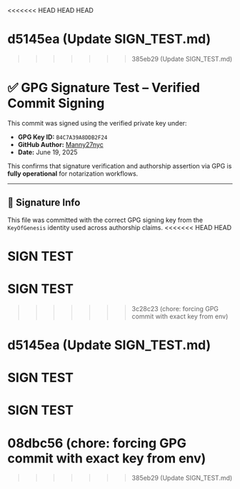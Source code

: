 <<<<<<< HEAD
HEAD
HEAD

d5145ea (Update SIGN_TEST.md)
=======
>>>>>>> 385eb29 (Update SIGN_TEST.md)
# ✅ GPG Signature Test – Verified Commit Signing

This commit was signed using the verified private key under:

- **GPG Key ID:** `B4C7A39A8DDB2F24`
- **GitHub Author:** [Manny27nyc](https://github.com/Manny27nyc)
- **Date:** June 19, 2025

This confirms that signature verification and authorship assertion via GPG is **fully operational** for notarization workflows.

---

## 🔏 Signature Info

This file was committed with the correct GPG signing key from the `KeyOfGenesis` identity used across authorship claims.
<<<<<<< HEAD
HEAD

# SIGN TEST
# SIGN TEST
>>>>>>> 3c28c23 (chore: forcing GPG commit with exact key from env)

d5145ea (Update SIGN_TEST.md)
=======
# SIGN TEST
# SIGN TEST
08dbc56 (chore: forcing GPG commit with exact key from env)
=======
>>>>>>> 385eb29 (Update SIGN_TEST.md)
